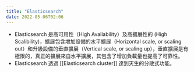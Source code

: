 ```yaml
---
title: "Elasticsearch"
date: 2022-05-06T02:06
---
```

- Elasticsearch 是高可用性（High Availability）及高擴展性的 (High Scalibility)，擴展包含增加設備的水平擴展（Horizontal scale, or scaling out）和升級設備的垂直擴展（Vertical scale, or scaling up），垂直擴展是有極限的，真正的擴展來自水平擴展，其包含了增加負載量也提高了可靠性。
- Elasticsearch 透過 [[Elasticsearch cluster]] 達到天生的分散式功能。